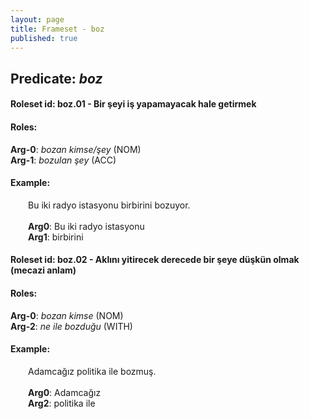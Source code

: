 ```yaml
---
layout: page
title: Frameset - boz
published: true
---
```

<h2>Predicate: <i>boz</i></h2>
<h4>Roleset id: boz.01 - Bir şeyi iş yapamayacak hale getirmek<br>
<h4>Roles:</h4>
<b>Arg-0</b>: <i>bozan kimse/şey</i>  (NOM) <br>
<b>Arg-1</b>: <i>bozulan şey</i>  (ACC) <br>
<h4>Example:</h4>
&emsp;&emsp;Bu iki radyo istasyonu birbirini bozuyor.<br><br>
&emsp;&emsp;<b>Arg0</b>:  Bu iki radyo istasyonu<br>
&emsp;&emsp;<b>Arg1</b>:  birbirini<br>

<h4>Roleset id: boz.02 - Aklını yitirecek derecede bir şeye düşkün olmak (mecazi anlam)<br>
<h4>Roles:</h4>
<b>Arg-0</b>: <i>bozan kimse</i>  (NOM) <br>
<b>Arg-2</b>: <i>ne ile bozduğu</i>  (WITH) <br>
<h4>Example:</h4>
&emsp;&emsp;Adamcağız politika ile bozmuş.<br><br>
&emsp;&emsp;<b>Arg0</b>:  Adamcağız<br>
&emsp;&emsp;<b>Arg2</b>:  politika ile<br>

